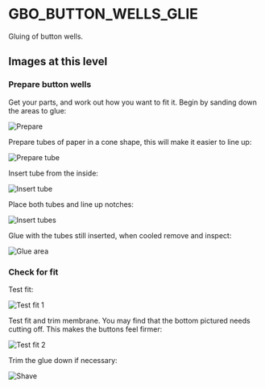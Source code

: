 # GBO_BUTTON_WELLS_GLIE
Gluing of button wells.

## Images at this level

### Prepare button wells
Get your parts, and work out how you want to fit it. Begin by sanding down the areas to glue:

![Prepare](https://github.com/geebles/Super-AIO/raw/master/docs/IMAGES/SAIO/COMMON/GBO_BUTTON_WELLS_GLUE/1.jpg)

Prepare tubes of paper in a cone shape, this will make it easier to line up:

![Prepare tube](https://github.com/geebles/Super-AIO/raw/master/docs/IMAGES/SAIO/COMMON/GBO_BUTTON_WELLS_GLUE/2.jpg)

Insert tube from the inside:

![Insert tube](https://github.com/geebles/Super-AIO/raw/master/docs/IMAGES/SAIO/COMMON/GBO_BUTTON_WELLS_GLUE/3.jpg)

Place both tubes and line up notches:

![Insert tubes](https://github.com/geebles/Super-AIO/raw/master/docs/IMAGES/SAIO/COMMON/GBO_BUTTON_WELLS_GLUE/4.jpg)

Glue with the tubes still inserted, when cooled remove and inspect:

![Glue area](https://github.com/geebles/Super-AIO/raw/master/docs/IMAGES/SAIO/COMMON/GBO_BUTTON_WELLS_GLUE/5.jpg)

### Check for fit
Test fit:

![Test fit 1](https://github.com/geebles/Super-AIO/raw/master/docs/IMAGES/SAIO/COMMON/GBO_BUTTON_WELLS_GLUE/6.jpg)

Test fit and trim membrane. You may find that the bottom pictured needs cutting off. This makes the buttons feel firmer:

![Test fit 2](https://github.com/geebles/Super-AIO/raw/master/docs/IMAGES/SAIO/COMMON/GBO_BUTTON_WELLS_GLUE/7.jpg)

Trim the glue down if necessary:

![Shave](https://github.com/geebles/Super-AIO/raw/master/docs/IMAGES/SAIO/COMMON/GBO_BUTTON_WELLS_GLUE/8.jpg)